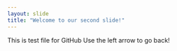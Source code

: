 ```yaml
---
layout: slide
title: "Welcome to our second slide!"
---
```

This is test file for GitHub
Use the left arrow to go back!

